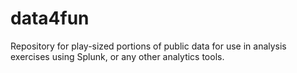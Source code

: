 data4fun
========

Repository for play-sized portions of public data for use in analysis exercises using Splunk, or any other analytics tools.
